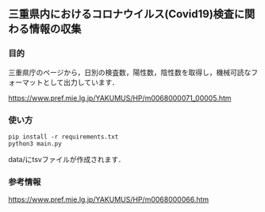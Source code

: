 ## 三重県内におけるコロナウイルス(Covid19)検査に関わる情報の収集

### 目的

三重県庁のページから，日別の検査数，陽性数，陰性数を取得し，機械可読なフォーマットとして出力しています．

https://www.pref.mie.lg.jp/YAKUMUS/HP/m0068000071_00005.htm


### 使い方

```Shell
pip install -r requirements.txt
python3 main.py
```

data/にtsvファイルが作成されます．

### 参考情報

https://www.pref.mie.lg.jp/YAKUMUS/HP/m0068000066.htm
